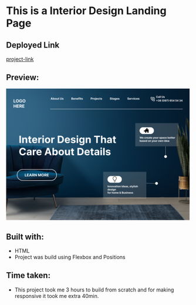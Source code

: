 
# This is a Interior Design Landing Page

## Deployed Link

[project-link](https://phani-sai-project-10.netlify.app/)

## Preview:

![Desktop view](./10.png)

## Built with:

- HTML
- Project was build using Flexbox and Positions


## Time taken:

- This project took me 3 hours to build from scratch and for making responsive it took me extra 40min.

